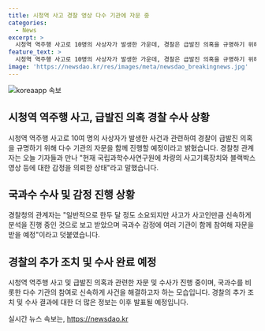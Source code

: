 ```yaml
---
title: 시청역 사고 경찰 영상 다수 기관에 자문 중
categories:
  - News
excerpt: >
  시청역 역주행 사고로 10명의 사상자가 발생한 가운데, 경찰은 급발진 의혹을 규명하기 위해 국립과학수사연구원을 포함한 다수 기관의 자문을 받을 예정이라고 밝혔습니다. 경찰청 관계자는 차량의 사고기록장치와 블랙박스 영상 등에 대한 감정을 의뢰한 상태라며 신속한 분석을 위해 여러 기관이 함께 자문을 받을 예정이라고 전했습니다. 사고 원인에 대한 규명을 위해 다각도의 전문적인 분석이 이루어질 것으로 예상됩니다.
feature_text: >
  시청역 역주행 사고로 10명의 사상자가 발생한 가운데, 경찰은 급발진 의혹을 규명하기 위해 국립과학수사연구원을 포함한 다수 기관의 자문을 받을 예정이라고 밝혔습니다. 경찰청 관계자는 차량의 사고기록장치와 블랙박스 영상 등에 대한 감정을 의뢰한 상태라며 신속한 분석을 위해 여러 기관이 함께 자문을 받을 예정이라고 전했습니다. 사고 원인에 대한 규명을 위해 다각도의 전문적인 분석이 이루어질 것으로 예상됩니다.
image: 'https://newsdao.kr/res/images/meta/newsdao_breakingnews.jpg'
---
```


<p><img src="https://newsdao.kr/res/images/meta/newsdao_breakingnews.jpg" alt="koreaapp 속보" /></p>

<h2 data-ke-size="size26">시청역 역주행 사고, 급발진 의혹 경찰 수사 상황</h2>

<p data-ke-size="size16">시청역 역주행 사고로 10여 명의 사상자가 발생한 사건과 관련하여 경찰이 급발진 의혹을 규명하기 위해 다수 기관의 자문을 함께 진행할 예정이라고 밝혔습니다. 경찰청 관계자는 오늘 기자들과 만나 "현재 국립과학수사연구원에 차량의 사고기록장치와 블랙박스 영상 등에 대한 감정을 의뢰한 상태"라고 말했습니다.</p>

<h2 data-ke-size="size26">국과수 수사 및 감정 진행 상황</h2>

<p data-ke-size="size16">경찰청의 관계자는 "일반적으로 한두 달 정도 소요되지만 사고가 사고인만큼 신속하게 분석을 진행 중인 것으로 보고 받았으며 국과수 감정에 여러 기관이 함께 참여해 자문을 받을 예정"이라고 덧붙였습니다.</p>

<h2 data-ke-size="size26">경찰의 추가 조치 및 수사 완료 예정</h2>

<p data-ke-size="size16">시청역 역주행 사고 및 급발진 의혹과 관련한 자문 및 수사가 진행 중이며, 국과수를 비롯한 다수 기관의 참여로 신속하게 사건을 해결하고자 하는 모습입니다. 경찰의 추가 조치 및 수사 결과에 대한 더 많은 정보는 이후 발표될 예정입니다.</p>
실시간 뉴스 속보는, <a href="https://newsdao.kr" rel="dofollow">https://newsdao.kr</a>


